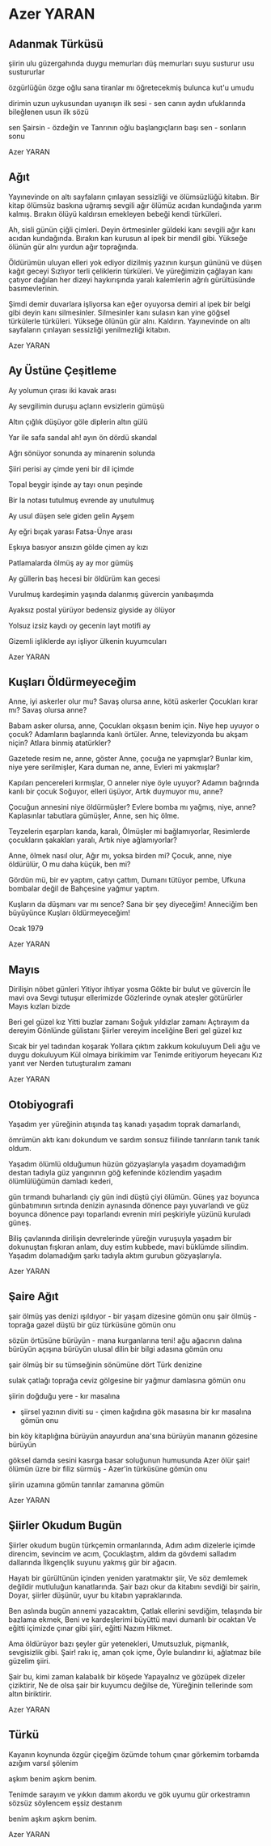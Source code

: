 # Azer YARAN

## Adanmak Türküsü

şiirin ulu güzergahında
duygu memurları düş memurları
suyu susturur usu sustururlar

özgürlüğün özge oğlu
sana tiranlar mı öğretecekmiş
bulunca kut'u umudu

dirimin uzun uykusundan
uyanışın ilk sesi - sen
canın aydın ufuklarında
bileğlenen usun ilk sözü

sen Şairsin - özdeğin ve Tanrının oğlu
başlangıçların başı sen - sonların sonu

Azer YARAN

## Ağıt

Yayınevinde on altı sayfaların çınlayan sessizliği
ve ölümsüzlüğü kitabın.
Bir kitap ölümsüz baskına uğramış
sevgili ağır ölümüz acıdan kundağında
yarım kalmış.
Bırakın
ölüyü kaldırsın emekleyen bebeği
kendi türküleri.

Ah, sisli günün çiğli çimleri.
Deyin
örtmesinler güldeki kanı
sevgili ağır kanı acıdan kundağında.
Bırakın kan
kurusun al ipek bir mendil gibi.
Yükseğe ölünün gür alnı
yurdun ağır toprağında.

Öldürümün uluyan elleri
yok ediyor dizilmiş yazının kurşun gününü
ve düşen kağıt geceyi
Sızlıyor terli çeliklerin türküleri.
Ve yüreğimizin çağlayan kanı
çatıyor dağılan her dizeyi
haykırışında yaralı kalemlerin
ağrılı gürültüsünde basımevlerinin.

Şimdi demir duvarlara işliyorsa kan eğer
oyuyorsa demiri
al ipek bir belgi gibi
deyin
kanı silmesinler.
Silmesinler kanı
sulasın kan yine göğsel türkülerle
türküleri.
Yükseğe ölünün gür alnı.
Kaldırın.
Yayınevinde on altı sayfaların çınlayan sessizliği
yenilmezliği kitabın.

Azer YARAN

## Ay Üstüne Çeşitleme

Ay yolumun çırası
iki kavak arası

Ay sevgilimin duruşu
açların evsizlerin gümüşü

Altın çığlık düşüyor göle
diplerin altın gülü

Yar ile safa sandal
ah! ayın ön dördü skandal

Ağrı sönüyor sonunda
ay minarenin solunda

Şiiri perisi ay çimde
yeni bir dil içimde

Topal beygir işinde
ay tayı onun peşinde

Bir la notası tutulmuş
evrende ay unutulmuş

Ay usul düşen
sele giden gelin Ayşem

Ay eğri bıçak yarası
Fatsa-Ünye arası

Eşkıya basıyor ansızın
gölde çimen ay kızı

Patlamalarda ölmüş
ay ay mor gümüş

Ay güllerin baş hecesi
bir öldürüm kan gecesi

Vurulmuş kardeşimin yaşında
dalanmış güvercin yanıbaşımda

Ayaksız postal yürüyor
bedensiz giyside ay ölüyor

Yolsuz izsiz kaydı oy
gecenin layt motifi ay


Gizemli işliklerde ayı
işliyor ülkenin kuyumcuları

Azer YARAN

## Kuşları Öldürmeyeceğim

Anne, iyi askerler olur mu?
Savaş olursa anne, kötü askerler
Çocukları kırar mı?
Savaş olursa anne?

Babam asker olursa, anne,
Çocukları okşasın benim için.
Niye hep uyuyor o çocuk?
Adamların başlarında kanlı örtüler.
Anne, televizyonda bu akşam niçin?
Atlara binmiş atatürkler?

Gazetede resim ne, anne, göster
Anne, çocuğa ne yapmışlar?
Bunlar kim, niye yere serilmişler,
Kara duman ne, anne,
Evleri mi yakmışlar?

Kapıları pencereleri kırmışlar,
O anneler niye öyle uyuyor?
Adamın bağrında kanlı bir çocuk
Soğuyor, elleri üşüyor,
Artık duymuyor mu, anne?

Çocuğun annesini niye öldürmüşler?
Evlere bomba mı yağmış, niye, anne?
Kaplasınlar tabutlara gümüşler,
Anne, sen hiç ölme.

Teyzelerin eşarpları kanda, karalı,
Ölmüşler mi bağlamıyorlar,
Resimlerde çocukların şakakları yaralı,
Artık niye ağlamıyorlar?

Anne, ölmek nasıl olur,
Ağır mı, yoksa birden mi?
Çocuk, anne, niye öldürülür,
O mu daha küçük, ben mi?

Gördün mü, bir ev yaptım, çatıyı çattım,
Dumanı tütüyor pembe,
Ufkuna bombalar değil de
Bahçesine yağmur yaptım.

Kuşların da düşmanı var mı sence?
Sana bir şey diyeceğim!
Anneciğim ben büyüyünce
Kuşları öldürmeyeceğim!


Ocak 1979

Azer YARAN

## Mayıs

Dirilişin nöbet günleri
Yitiyor ihtiyar yosma
Gökte bir bulut ve güvercin
İle mavi ova
Sevgi tutuşur ellerimizde
Gözlerinde oynak ateşler götürürler
Mayıs kızları bizde

Beri gel güzel kız
Yitti buzlar zamanı
Soğuk yıldızlar zamanı
Açtırayım da dereyim
Gönlünde gülistanı
Şiirler vereyim inceliğine
Beri gel güzel kız

Sıcak bir yel tadından koşarak
Yollara çıktım zakkum kokuluyum
Deli ağu ve duygu dokuluyum
Kül olmaya birikimim var
Tenimde eritiyorum heyecanı
Kız yanıt ver
Nerden tutuşturalım zamanı

Azer YARAN

## Otobiyografi

Yaşadım
yer yüreğinin atışında taş kanadı
yaşadım
toprak damarlandı,

ömrümün aktı kanı
dokundum ve sardım sonsuz
fiilinde tanrıların tanık
tanık oldum.

Yaşadım
ölümlü olduğumun hüzün gözyaşlarıyla
yaşadım
doyamadığım destan tadıyla
güz yangınının göğ kefeninde közlendim
yaşadım
ölümlülüğümün damladı kederi,

gün tırmandı buharlandı çiy
gün indi düştü çiyi ölümün.
Güneş
yaz boyunca günbatımının sırtında
denizin aynasında dönence payı yuvarlandı
ve güz boyunca dönence payı toparlandı
evrenin miri peşkiriyle yüzünü kuruladı
güneş.

Biliş çavlanında
dirilişin devrelerinde yüreğin vuruşuyla
yaşadım
bir dokunuştan fışkıran anlam, duy
estim kubbede, mavi büklümde silindim.
Yaşadım
dolamadığım şarkı tadıyla
aktım gurubun gözyaşlarıyla.

Azer YARAN

## Şaire Ağıt

şair ölmüş
	yas denizi ışıldıyor -
bir yaşam dizesine gömün onu
şair ölmüş - toprağa gazel düştü
bir güz türküsüne gömün onu

sözün örtüsüne bürüyün -
mana kurganlarına teni!
ağu ağacının dalına bürüyün
açışına bürüyün ulusal dilin
bir bilgi adasına gömün onu

şair ölmüş
bir su tümseğinin sönümüne
dört Türk denizine

sulak çatlağı toprağa
		     ceviz gölgesine
bir yağmur damlasına gömün onu

şiirin doğduğu yere - kır masalına
- şiirsel yazının diviti su -
çimen kağıdına gök masasına
bir kır masalına gömün onu

bin köy kitaplığına bürüyün
anayurdun ana'sına bürüyün
mananın gözesine bürüyün

göksel damda sesini kasırga basar
soluğunun humusunda Azer ölür
şair! ölümün üzre bir filiz sürmüş -
Azer'in türküsüne gömün onu

şiirin uzamına gömün
tanrılar zamanına gömün

Azer YARAN

## Şiirler Okudum Bugün

Şiirler okudum bugün türkçemin ormanlarında,
Adım adım dizelerle içimde direncim, sevincim ve acım,
Çocuklaştım, aldım da gövdemi salladım dallarında
İlkgençlik suyunu yakmış gür bir ağacın.

Hayatı bir gürültünün içinden yeniden yaratmaktır şiir,
Ve söz demlemek değildir mutluluğun kanatlarında.
Şair bazı okur da kitabını sevdiği bir şairin,
Doyar, şiirler düşünür, uyur bu kitabın yapraklarında.

Ben aslında bugün annemi yazacaktım,
Çatlak ellerini sevdiğim, telaşında bir bazlama ekmek,
Beni ve kardeşlerimi büyüttü mavi dumanlı bir ocaktan
Ve eğitti içimizde çınar gibi şiiri, eğitti Nazım Hikmet.

Ama öldürüyor bazı şeyler gür yetenekleri,
Umutsuzluk, pişmanlık, sevgisizlik gibi.
Şair! rakı iç, aman çok içme,
Öyle bulandırır ki, ağlatmaz bile güzelim şiiri.

Şair bu, kimi zaman kalabalık bir köşede
Yapayalnız ve gözüpek dizeler çiziktirir,
Ne de olsa şair bir kuyumcu değilse de,
Yüreğinin tellerinde som altın biriktirir.

Azer YARAN

## Türkü

Kayanın koynunda
özgür çiçeğim
özümde tohum
çınar görkemim
torbamda azığım
varsıl şölenim

aşkım benim
aşkım benim.

Tenimde sarayım
ve yıkkın damım
akordu ve gök uyumu
gür orkestramın
sözsüz söylencem
eşsiz destanım

benim aşkım
aşkım benim.

Azer YARAN